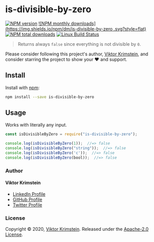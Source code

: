 # is-divisible-by-zero

[![NPM version](https://img.shields.io/npm/v/is-divisible-by-zero.svg?style=flat)](https://www.npmjs.com/package/is-divisible-by-zero)
[![NPM monthly downloads](https://img.shields.io/npm/dm/is-divisible-by-zero .svg?style=flat)](https://npmjs.org/package/is-divisible-by-zero)
[![NPM total downloads](https://img.shields.io/npm/dt/is-divisible-by-zero.svg?style=flat)](https://npmjs.org/package/is-divisible-by-zero)
[![Linux Build Status](https://img.shields.io/travis/viktorkrimstein/is-divisible-by-zero.svg?style=flat&label=Travis)](https://travis-ci.org/viktorkrimstein/is-divisible-by-zero)

> Returns always `false` since everything is not divisible by `0`.

Please consider following this project's author, [Viktor Krimstein](https://github.com/viktorkrimstein), and consider starring the project to show your :heart: and support.

## Install

Install with [npm](https://www.npmjs.com/):

```sh
npm install --save is-divisible-by-zero
```

## Usage

Works with literally any input.

```js
const isDivisibleByZero = require("is-divisible-by-zero");

console.log(isDivisibleByZero(1));  //=> false
console.log(isDivisibleByZero("string"));  //=> false
console.log(isDivisibleByZero('c'));  //=> false
console.log(isDivisibleByZero(bool));  //=> false
```

### Author

#### Viktor Krimstein

* [LinkedIn Profile](https://linkedin.com/in/viktor-krimstein)
* [GitHub Profile](https://github.com/viktorkrimstein)
* [Twitter Profile](https://twitter.com/viktorkrimstein)

### License

Copyright © 2020, [Viktor Krimstein](https://github.com/viktorkrimstein).
Released under the [Apache-2.0 License](LICENSE).

